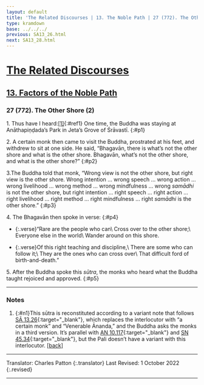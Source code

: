 ```yaml
---
layout: default
title: 'The Related Discourses | 13. The Noble Path | 27 (772). The Other Shore (2)'
type: kramdown
base: ../../../
previous: SA13_26.html
next: SA13_28.html
---
```


# [The Related Discourses](../index.html)
## [13. Factors of the Noble Path](index.html)
### 27 (772). The Other Shore (2)

1\. Thus have I heard:[\[1\]](#n1){:#ref1} One time, the Buddha was staying at Anāthapiṇḍada’s Park in Jeta’s Grove of Śrāvastī.
{:#p1}

2\. A certain monk then came to visit the Buddha, prostrated at his feet, and withdrew to sit at one side. He said, “Bhagavān, there is what’s not the other shore and what is the other shore. Bhagavān, what’s not the other shore, and what is the other shore?”
{:#p2}

3\.The Buddha told that monk, “Wrong view is not the other shore, but right view is the other shore. Wrong intention … wrong speech … wrong action … wrong livelihood … wrong method … wrong mindfulness … wrong <em>samādhi</em> is not the other shore, but right intention … right speech … right action … right livelihood … right method … right mindfulness … right <em>samādhi</em> is the other shore.”
{:#p3}

4\. The Bhagavān then spoke in verse:
{:#p4}

* {:.verse}“Rare are the people who can\\
Cross over to the other shore;\\
Everyone else in the world\\
Wander around on this shore.

* {:.verse}Of this right teaching and discipline,\\
There are some who can follow it;\\
They are the ones who can cross over\\
That difficult ford of birth-and-death.”

5\. After the Buddha spoke this <em>sūtra</em>, the monks who heard what the Buddha taught rejoiced and approved.
{:#p5}

---

### Notes

1. {:#n1}This sūtra is reconstituted according to a variant note that follows [SĀ 13.26](SA13_26.html){:target="_blank"}, which replaces the interlocutor with “a certain monk” and “Venerable Ānanda,” and the Buddha asks the monks in a third version. It’s parallel with [AN 10.117](https://suttacentral.net/an10.117){:target="_blank"} and [SN 45.34](https://suttacentral.net/sn45.34){:target="_blank"}, but the Pali doesn’t have a variant with this interlocutor. [\[back\]](#ref1)

---

Translator: Charles Patton
{:.translator}
Last Revised: 1 October 2022
{:.revised}

---